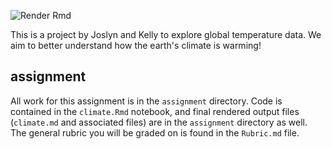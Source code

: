 
![Render Rmd](https://github.com/espm-157/climate-module-fu-yuan/workflows/Render%20Rmd/badge.svg)

This is a project by Joslyn and Kelly to explore global temperature data. We aim to better understand how the earth's climate is warming!

## assignment

All work for this assignment is in the `assignment` directory.  Code is contained in the `climate.Rmd` notebook, and final rendered output files (`climate.md` and associated files) are in the `assignment` directory as well. The general rubric you will be graded on is found in the `Rubric.md` file. 


